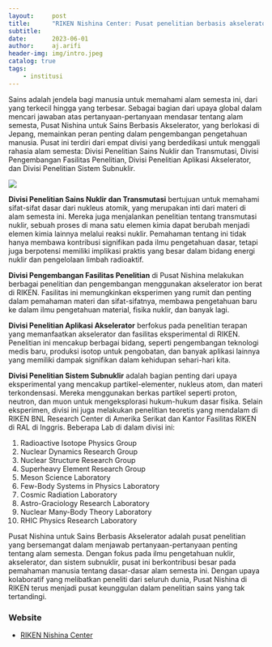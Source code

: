```yaml
---
layout:     post
title:      "RIKEN Nishina Center: Pusat penelitian berbasis akselerator"
subtitle:   
date:       2023-06-01
author:     aj.arifi
header-img: img/intro.jpeg
catalog: true
tags:
    - institusi
---
```


Sains adalah jendela bagi manusia untuk memahami alam semesta ini, dari yang terkecil hingga yang terbesar. 
Sebagai bagian dari upaya global dalam mencari jawaban atas pertanyaan-pertanyaan mendasar tentang alam semesta, 
Pusat Nishina untuk Sains Berbasis Akselerator, yang berlokasi di Jepang, memainkan peran penting 
dalam pengembangan pengetahuan manusia. Pusat ini terdiri dari empat divisi yang berdedikasi untuk 
menggali rahasia alam semesta: Divisi Penelitian Sains Nuklir dan Transmutasi, Divisi Pengembangan 
Fasilitas Penelitian, Divisi Penelitian Aplikasi Akselerator, dan Divisi Penelitian Sistem Subnuklir.

![](https://ribf.riken.jp/images/nishina-c-h.png)

**Divisi Penelitian Sains Nuklir dan Transmutasi** 
bertujuan untuk memahami sifat-sifat dasar dari nukleus atomik, yang merupakan inti dari 
materi di alam semesta ini. Mereka juga menjalankan penelitian tentang transmutasi nuklir, 
sebuah proses di mana satu elemen kimia dapat berubah menjadi elemen kimia lainnya 
melalui reaksi nuklir. Pemahaman tentang ini tidak hanya membawa kontribusi signifikan 
pada ilmu pengetahuan dasar, tetapi juga berpotensi memiliki implikasi praktis yang 
besar dalam bidang energi nuklir dan pengelolaan limbah radioaktif.

**Divisi Pengembangan Fasilitas Penelitian** 
di Pusat Nishina melakukan berbagai penelitian dan pengembangan menggunakan akselerator 
ion berat di RIKEN. Fasilitas ini memungkinkan eksperimen yang rumit dan penting dalam 
pemahaman materi dan sifat-sifatnya, membawa pengetahuan baru ke dalam ilmu pengetahuan 
material, fisika nuklir, dan banyak lagi.

**Divisi Penelitian Aplikasi Akselerator** 
berfokus pada penelitian terapan yang memanfaatkan akselerator dan fasilitas eksperimental di RIKEN. 
Penelitian ini mencakup berbagai bidang, seperti pengembangan teknologi medis baru, produksi 
isotop untuk pengobatan, dan banyak aplikasi lainnya yang memiliki dampak signifikan dalam kehidupan sehari-hari kita.

**Divisi Penelitian Sistem Subnuklir** 
adalah bagian penting dari upaya eksperimental yang mencakup partikel-elementer, 
nukleus atom, dan materi terkondensasi. Mereka menggunakan berkas partikel seperti 
proton, neutron, dan muon untuk mengeksplorasi hukum-hukum dasar fisika. Selain eksperimen, 
divisi ini juga melakukan penelitian teoretis yang mendalam di RIKEN BNL Research 
Center di Amerika Serikat dan Kantor Fasilitas RIKEN di RAL di Inggris.
Beberapa Lab di dalam divisi ini:
1. Radioactive Isotope Physics Group
2. Nuclear Dynamics Research Group
3. Nuclear Structure Research Group
4. Superheavy Element Research Group
5. Meson Science Laboratory
6. Few-Body Systems in Physics Laboratory
7. Cosmic Radiation Laboratory
8. Astro-Graciology Research Laboratory
9. Nuclear Many-Body Theory Laboratory
10. RHIC Physics Research Laboratory

Pusat Nishina untuk Sains Berbasis Akselerator adalah pusat penelitian yang bersemangat 
dalam menjawab pertanyaan-pertanyaan penting tentang alam semesta. Dengan fokus pada 
ilmu pengetahuan nuklir, akselerator, dan sistem subnuklir, pusat ini berkontribusi 
besar pada pemahaman manusia tentang dasar-dasar alam semesta ini. Dengan upaya 
kolaboratif yang melibatkan peneliti dari seluruh dunia, Pusat Nishina di RIKEN 
terus menjadi pusat keunggulan dalam penelitian sains yang tak tertandingi.


### Website

* [RIKEN Nishina Center](https://www.nishina.riken.jp/index_e.html)
